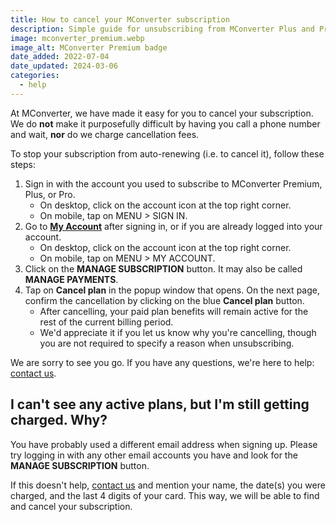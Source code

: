 ```yaml
---
title: How to cancel your MConverter subscription
description: Simple guide for unsubscribing from MConverter Plus and Pro. You'll learn how to stop your subscription from automatically renewing.
image: mconverter_premium.webp
image_alt: MConverter Premium badge
date_added: 2022-07-04
date_updated: 2024-03-06
categories:
  - help
---
```


At MConverter, we have made it easy for you to cancel your subscription. We do **not** make it purposefully difficult by having you call a phone number and wait, **nor** do we charge cancellation fees.

To stop your subscription from auto-renewing (i.e. to cancel it), follow these steps:
1. Sign in with the account you used to subscribe to MConverter Premium, Plus, or Pro.
    - On desktop, click on the account icon at the top right corner.
    - On mobile, tap on MENU > SIGN IN.
2. Go to **[My Account](#account)** after signing in, or if you are already logged into your account.
    - On desktop, click on the account icon at the top right corner.
    - On mobile, tap on MENU > MY ACCOUNT.
3. Click on the **MANAGE SUBSCRIPTION** button. It may also be called **MANAGE PAYMENTS**.
4. Tap on **Cancel plan** in the popup window that opens. On the next page, confirm the cancellation by clicking on the blue **Cancel plan** button.
    - After cancelling, your paid plan benefits will remain active for the rest of the current billing period.
    - We'd appreciate it if you let us know why you're cancelling, though you are not required to specify a reason when unsubscribing.

We are sorry to see you go. If you have any questions, we're here to help: [contact us](#legal).

## I can't see any active plans, but I'm still getting charged. Why?

You have probably used a different email address when signing up. Please try logging in with any other email accounts you have and look for the **MANAGE SUBSCRIPTION** button.

If this doesn't help, [contact us](#legal) and mention your name, the date(s) you were charged, and the last 4 digits of your card. This way, we will be able to find and cancel your subscription.